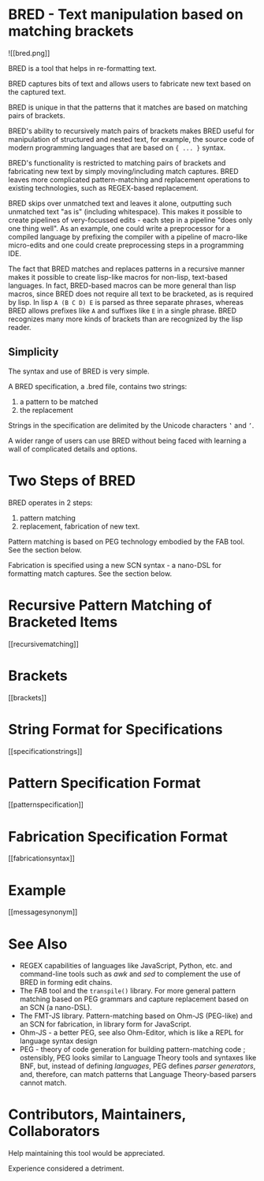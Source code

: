 # BRED - Text manipulation based on matching brackets

![[bred.png]]

BRED is a tool that helps in re-formatting text.

BRED captures bits of text and allows users to fabricate new text based on the captured text.

BRED is unique in that the patterns that it matches are based on matching pairs of brackets.

BRED's ability to recursively match pairs of brackets makes BRED useful for manipulation of structured and nested text, for example, the source code of modern programming languages that are based on `{ ... }` syntax.

BRED's functionality is restricted to matching pairs of brackets and fabricating new text by simply moving/including match captures. BRED leaves more complicated pattern-matching and replacement operations to existing technologies, such as REGEX-based replacement.

BRED skips over unmatched text and leaves it alone, outputting such unmatched text "as is" (including whitespace).  This makes it possible to create pipelines of very-focussed edits - each step in a pipeline "does only one thing well".  As an example, one could write a preprocessor for a compiled language by prefixing the compiler with a pipeline of macro-like micro-edits and one could create preprocessing steps in a programming IDE.

The fact that BRED matches and replaces patterns in a recursive manner makes it possible to create lisp-like macros for non-lisp, text-based languages.  In fact, BRED-based macros can be more general than lisp macros, since BRED does not require all text to be bracketed, as is required by lisp. In lisp `A (B C D) E` is parsed as three separate phrases, whereas BRED allows prefixes like `A` and suffixes like `E` in a single phrase.  BRED recognizes many more kinds of brackets than are recognized by the lisp reader.

## Simplicity

The syntax and use of BRED is very simple.  

A BRED specification, a .bred file, contains two strings:
1. a pattern to be matched
2. the replacement

Strings in the specification are delimited by the Unicode characters `‛` and `’`.

A wider range of users can use BRED without being faced with learning a wall of complicated details and options. 

# Two Steps of BRED
BRED operates in 2 steps:
1. pattern matching
2. replacement, fabrication of new text.

Pattern matching is based on PEG technology embodied by the FAB tool.   See the section below.

Fabrication is specified using a new SCN syntax - a nano-DSL for formatting match captures.
See the section below.

# Recursive Pattern Matching of Bracketed Items
[[recursivematching]]

# Brackets
[[brackets]]

# String Format for Specifications
[[specificationstrings]]

# Pattern Specification Format
[[patternspecification]]


# Fabrication Specification Format
[[fabricationsyntax]]

# Example
[[messagesynonym]]
# See Also
- REGEX capabilities of languages like JavaScript, Python, etc. and command-line tools such as *awk* and *sed* to complement the use of BRED in forming edit chains. 
- The FAB tool and the `transpile()` library.  For more general pattern matching based on PEG grammars and capture replacement based on an SCN (a nano-DSL).
- The FMT-JS library.  Pattern-matching based on Ohm-JS (PEG-like) and an SCN for fabrication, in library form for JavaScript.
- Ohm-JS - a better PEG, see also Ohm-Editor, which is like a REPL for language syntax design
- PEG - theory of code generation for building pattern-matching code ; ostensibly, PEG looks similar to Language Theory tools and syntaxes like BNF, but, instead of defining *languages*, PEG defines *parser generators*, and, therefore, can match patterns that Language Theory-based parsers cannot match.

# Contributors, Maintainers, Collaborators
Help maintaining this tool would be appreciated.

Experience considered a detriment.



